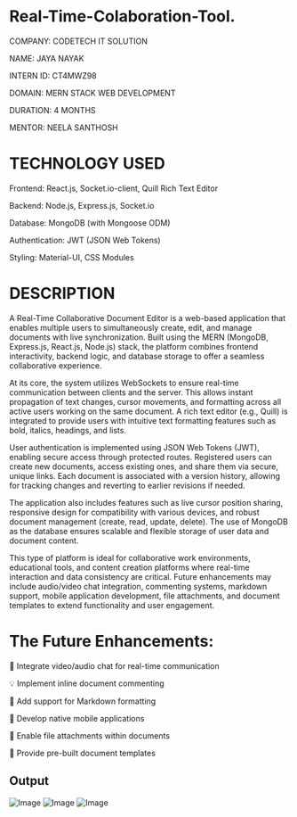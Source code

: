# Real-Time-Colaboration-Tool.

COMPANY: CODETECH IT SOLUTION

NAME: JAYA NAYAK

INTERN ID: CT4MWZ98

DOMAIN: MERN STACK WEB DEVELOPMENT

DURATION: 4 MONTHS

MENTOR: NEELA SANTHOSH

# TECHNOLOGY USED

Frontend: React.js, Socket.io-client, Quill Rich Text Editor

Backend: Node.js, Express.js, Socket.io

Database: MongoDB (with Mongoose ODM)

Authentication: JWT (JSON Web Tokens)

Styling: Material-UI, CSS Modules


# DESCRIPTION

A Real-Time Collaborative Document Editor is a web-based application that enables multiple users to simultaneously create, edit, and manage documents with live synchronization. Built using the MERN (MongoDB, Express.js, React.js, Node.js) stack, the platform combines frontend interactivity, backend logic, and database storage to offer a seamless collaborative experience.

At its core, the system utilizes WebSockets to ensure real-time communication between clients and the server. This allows instant propagation of text changes, cursor movements, and formatting across all active users working on the same document. A rich text editor (e.g., Quill) is integrated to provide users with intuitive text formatting features such as bold, italics, headings, and lists.

User authentication is implemented using JSON Web Tokens (JWT), enabling secure access through protected routes. Registered users can create new documents, access existing ones, and share them via secure, unique links. Each document is associated with a version history, allowing for tracking changes and reverting to earlier revisions if needed.

The application also includes features such as live cursor position sharing, responsive design for compatibility with various devices, and robust document management (create, read, update, delete). The use of MongoDB as the database ensures scalable and flexible storage of user data and document content.

This type of platform is ideal for collaborative work environments, educational tools, and content creation platforms where real-time interaction and data consistency are critical. Future enhancements may include audio/video chat integration, commenting systems, markdown support, mobile application development, file attachments, and document templates to extend functionality and user engagement.


# The Future Enhancements:

💬 Integrate video/audio chat for real-time communication

💡 Implement inline document commenting

📝 Add support for Markdown formatting

📱 Develop native mobile applications

📎 Enable file attachments within documents

📄 Provide pre-built document templates

  ## Output

![Image](https://github.com/user-attachments/assets/cc906140-0dd2-4103-83a0-c6c3a731964d)
![Image](https://github.com/user-attachments/assets/02e7067a-c38f-4dbb-85ff-9811273ccd2f)
![Image](https://github.com/user-attachments/assets/5a82c44a-6e67-47e7-95d0-680f95a1eea9)

